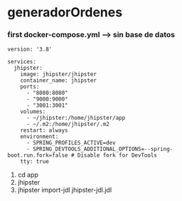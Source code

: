 # generadorOrdenes

### first docker-compose.yml --> sin base de datos

```
version: '3.8'

services:
  jhipster:
    image: jhipster/jhipster
    container_name: jhipster
    ports:
      - "8080:8080"
      - "9000:9000"
      - "3001:3001"
    volumes:
      - ~/jhipster:/home/jhipster/app
      - ~/.m2:/home/jhipster/.m2
    restart: always
    environment:
      - SPRING_PROFILES_ACTIVE=dev
      - SPRING_DEVTOOLS_ADDITIONAL_OPTIONS=--spring-boot.run.fork=false # Disable fork for DevTools
    tty: true
```

1) cd app
2) jhipster
3) jhipster import-jdl jhipster-jdl.jdl
